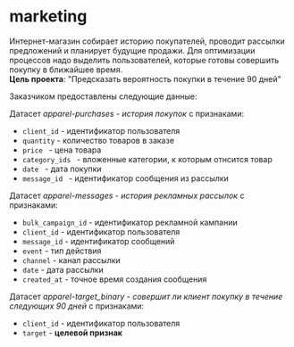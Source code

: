 # marketing

Интернет-магазин собирает историю покупателей, проводит рассылки предложений и
планирует будущие продажи. Для оптимизации процессов надо выделить пользователей,
которые готовы совершить покупку в ближайшее время. <br/>
**Цель проекта**: "Предсказать вероятность покупки в течение 90 дней"

Заказчиком предоставлены следующие данные:
<br/>

Датасет *apparel-purchases* - *история покупок* с признаками:
- `client_id` - идентификатор пользователя
- `quantity` - количество товаров в заказе
- `price ` -  цена товара
- `category_ids ` - вложенные категории, к которым отнсится товар
- `date ` - дата покупки
- `message_id ` - идентификатор сообщения из рассылки

Датасет *apparel-messages* - *история рекламных рассылок* с признаками:
- `bulk_campaign_id` - идентификатор рекламной кампании
- `client_id` - идентификатор пользователя
- `message_id` - идентификатор сообщений
- `event` - тип действия
- `channel` - канал рассылки
- `date` - дата рассылки
- `created_at` - точное время создания сообщения


Датасет *apparel-target_binary* - *совершит ли клиент покупку в течение следующих 90 дней* с признаками:
- `client_id` - идентификатор пользователя
- `target` - **целевой признак**

